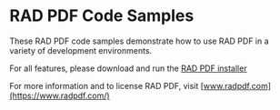 # RAD PDF Code Samples
These RAD PDF code samples demonstrate how to use RAD PDF in a variety of development environments.

For all features, please download and run the [RAD PDF installer](https://www.radpdf.com/install/)

For more information and to license RAD PDF, visit [www.radpdf.com](https://www.radpdf.com/)